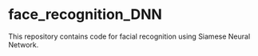 # face_recognition_DNN
This repository contains code for facial recognition using Siamese Neural Network.
